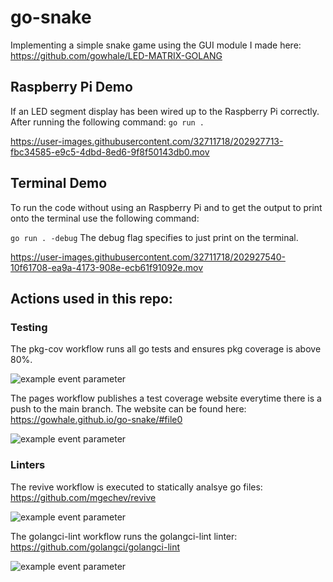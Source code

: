 # go-snake
Implementing a simple snake game using the GUI module I made here: https://github.com/gowhale/LED-MATRIX-GOLANG

## Raspberry Pi Demo 

If an LED segment display has been wired up to the Raspberry Pi correctly. After running the following command: 
`go run .`

https://user-images.githubusercontent.com/32711718/202927713-fbc34585-e9c5-4dbd-8ed6-9f8f50143db0.mov


## Terminal Demo

To run the code without using an Raspberry Pi and to get the output to print onto the terminal use the following command:

`go run . -debug` The debug flag specifies to just print on the terminal. 

https://user-images.githubusercontent.com/32711718/202927540-10f61708-ea9a-4173-908e-ecb61f91092e.mov

## Actions used in this repo:

### Testing

The pkg-cov workflow runs all go tests and ensures pkg coverage is above 80%.

![example event parameter](https://github.com/gowhale/go-snake/actions/workflows/pkg-cov.yml/badge.svg?event=push)

The pages workflow publishes a test coverage website everytime there is a push to the main branch. The website can be found here: https://gowhale.github.io/go-snake/#file0

![example event parameter](https://github.com/gowhale/go-snake/actions/workflows/pages.yml/badge.svg?event=push)

### Linters

The revive workflow is executed to statically analsye go files: https://github.com/mgechev/revive

![example event parameter](https://github.com/gowhale/go-snake/actions/workflows/revive.yml/badge.svg?event=push)

The golangci-lint workflow runs the golangci-lint linter: https://github.com/golangci/golangci-lint

![example event parameter](https://github.com/gowhale/go-snake/actions/workflows/golangci-lint.yml/badge.svg?event=push)
